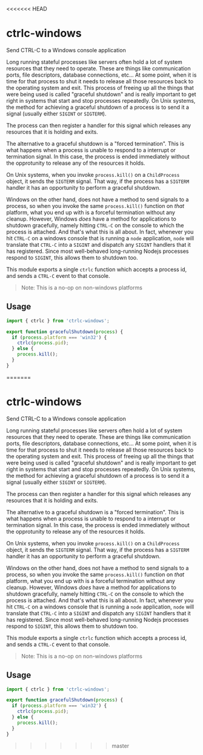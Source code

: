 <<<<<<< HEAD
# ctrlc-windows

Send CTRL-C to a Windows console application

Long running stateful processes like servers often hold a lot of
system resources that they need to operate. These are things like
communication ports, file descriptors, database connections, etc... At some point,
when it is time for that process to shut it needs to release all those
resources back to the operating system and exit. This process of
freeing up all the things that were being used is called "graceful
shutdown" and is really important to get right in systems that start
and stop processes repeatedly. On Unix systems, the method for
achieving a graceful shutdown of a process is to send it a signal
(usually either `SIGINT` or `SIGTERM`).

The process can then register a handler for this signal which releases
any resources that it is holding and exits.

The alternative to a graceful shutdown is a "forced termination". This
is what happens when a process is unable to respond to a interrupt or
termination signal. In this case, the process is ended immediately
without the opprotunity to release any of the resources it holds.

On Unix systems, when you invoke `process.kill()` on a `ChildProcess`
object, it sends the `SIGTERM` signal. That way, if the process has a
`SIGTERM` handler it has an opportunity to perform a graceful
shutdown.

Windows on the other hand, does not have a method to send signals to a
process, so when you invoke the same `process.kill()` function on
_that_ platform, what you end up with is a forceful termination
without any cleanup. However, Windows _does_ have a method for
applications to shutdown gracefully, namely hitting `CTRL-C` on the
console to which the process is attached. And that's what this is all
about. In fact, whenever you hit `CTRL-C` on a windows console that is
running a `node` application, `node` will translate that `CTRL-C` into
a `SIGINT` and dispatch any `SIGINT` handlers that it has
registered. Since most well-behaved long-running Nodejs processes
respond to `SIGINT`, this allows them to shutdown too.

This module exports a single `ctrlc` function which accepts a process
id, and sends a `CTRL-C` event to that console.

> Note: This is a no-op on non-windows platforms

## Usage

``` javascript
import { ctrlc } from 'ctrlc-windows';

export function gracefulShutdown(process) {
  if (process.platform === 'win32') {
    ctrlc(process.pid);
  } else {
    process.kill();
  }
}
```
=======
# ctrlc-windows

Send CTRL-C to a Windows console application

Long running stateful processes like servers often hold a lot of
system resources that they need to operate. These are things like
communication ports, file descriptors, database connections, etc... At some point,
when it is time for that process to shut it needs to release all those
resources back to the operating system and exit. This process of
freeing up all the things that were being used is called "graceful
shutdown" and is really important to get right in systems that start
and stop processes repeatedly. On Unix systems, the method for
achieving a graceful shutdown of a process is to send it a signal
(usually either `SIGINT` or `SIGTERM`).

The process can then register a handler for this signal which releases
any resources that it is holding and exits.

The alternative to a graceful shutdown is a "forced termination". This
is what happens when a process is unable to respond to a interrupt or
termination signal. In this case, the process is ended immediately
without the opprotunity to release any of the resources it holds.

On Unix systems, when you invoke `process.kill()` on a `ChildProcess`
object, it sends the `SIGTERM` signal. That way, if the process has a
`SIGTERM` handler it has an opportunity to perform a graceful
shutdown.

Windows on the other hand, does not have a method to send signals to a
process, so when you invoke the same `process.kill()` function on
_that_ platform, what you end up with is a forceful termination
without any cleanup. However, Windows _does_ have a method for
applications to shutdown gracefully, namely hitting `CTRL-C` on the
console to which the process is attached. And that's what this is all
about. In fact, whenever you hit `CTRL-C` on a windows console that is
running a `node` application, `node` will translate that `CTRL-C` into
a `SIGINT` and dispatch any `SIGINT` handlers that it has
registered. Since most well-behaved long-running Nodejs processes
respond to `SIGINT`, this allows them to shutdown too.

This module exports a single `ctrlc` function which accepts a process
id, and sends a `CTRL-C` event to that console.

> Note: This is a no-op on non-windows platforms

## Usage

``` javascript
import { ctrlc } from 'ctrlc-windows';

export function gracefulShutdown(process) {
  if (process.platform === 'win32') {
    ctrlc(process.pid);
  } else {
    process.kill();
  }
}
```
>>>>>>> master
